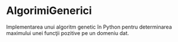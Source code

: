 # AlgorimiGenerici
Implementarea unui algoritm genetic în Python pentru determinarea maximului unei funcţii pozitive pe un domeniu dat.
